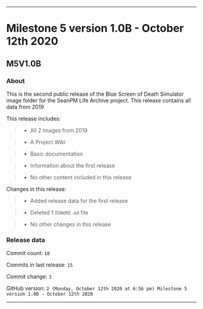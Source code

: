 
***

# Milestone 5 version 1.0B - October 12th 2020

## M5V1.0B

### About

This is the second public release of the Blue Screen of Death Simulator image folder for the SeanPM Life Archive project. This release contains all data from 2019

This release includes:

> * All 2 images from 2019

> * A Project Wiki

> * Basic documentation

> * Information about the first release

> * No other content included in this release

Changes in this release:

> * Added release data for the first release

> * Deleted 1 `IGNORE.md` file

> * No other changes in this release

### Release data

Commit count: `18`

Commits in last release: `15`

Commit change: `3`

GitHub version: `2 (Monday, October 12th 2020 at 6:56 pm) Milestone 5 version 1.0B - October 12th 2020`

***
